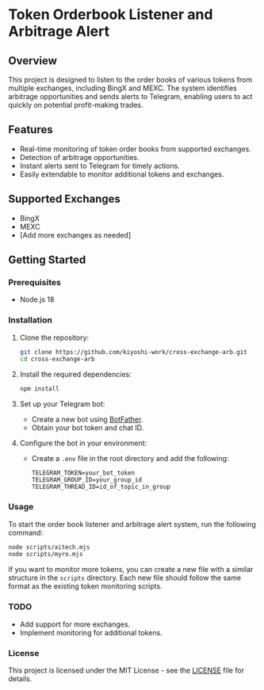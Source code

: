 # Token Orderbook Listener and Arbitrage Alert

## Overview

This project is designed to listen to the order books of various tokens from multiple exchanges, including BingX and MEXC. The system identifies arbitrage opportunities and sends alerts to Telegram, enabling users to act quickly on potential profit-making trades.

## Features

- Real-time monitoring of token order books from supported exchanges.
- Detection of arbitrage opportunities.
- Instant alerts sent to Telegram for timely actions.
- Easily extendable to monitor additional tokens and exchanges.

## Supported Exchanges

- BingX
- MEXC
- [Add more exchanges as needed]

## Getting Started

### Prerequisites

- Node.js 18

### Installation

1. Clone the repository:
   ```bash
   git clone https://github.com/kiyoshi-work/cross-exchange-arb.git
   cd cross-exchange-arb
   ```

2. Install the required dependencies:
   ```bash
   npm install
   ```

3. Set up your Telegram bot:
   - Create a new bot using [BotFather](https://core.telegram.org/bots#botfather).
   - Obtain your bot token and chat ID.

4. Configure the bot in your environment:
   - Create a `.env` file in the root directory and add the following:
     ```
     TELEGRAM_TOKEN=your_bot_token
     TELEGRAM_GROUP_ID=your_group_id
     TELEGRAM_THREAD_ID=id_of_topic_in_group
     ```

### Usage

To start the order book listener and arbitrage alert system, run the following command:
```bash
node scripts/aitech.mjs
node scripts/myro.mjs
```

If you want to monitor more tokens, you can create a new file with a similar structure in the `scripts` directory. Each new file should follow the same format as the existing token monitoring scripts.

### TODO

- Add support for more exchanges.
- Implement monitoring for additional tokens.

### License

This project is licensed under the MIT License - see the [LICENSE](LICENSE) file for details.
